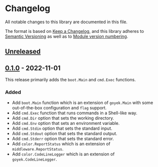 # Changelog

All notable changes to this library are documented in this file.

The format is based on [Keep a Changelog](https://keepachangelog.com/en/1.0.0/),
and this library adheres to [Semantic Versioning](https://semver.org/spec/v2.0.0.html)
as well as to [Module version numbering](https://go.dev/doc/modules/version-numbers).

## [Unreleased](https://github.com/goyek/goyek/compare/v0.1.0...HEAD)

## [0.1.0](https://github.com/goyek/goyek/releases/tag/v0.1.0) - 2022-11-01

This release primarily adds the `boot.Main` and `cmd.Exec` functions.

### Added

- Add `boot.Main` function which is an extension of `goyek.Main` with some
  out-of-the-box configuration and `flag` support.
- Add `cmd.Exec` function that runs commands in a Shell-like way.
- Add `cmd.Dir` option that sets the working directory.
- Add `cmd.Env` option that sets an environment variable.
- Add `cmd.Stdin` option that sets the standard input.
- Add `cmd.Stdout` option that sets the standard output.
- Add `cmd.Stderr` option that sets the standard error.
- Add `color.ReportStatus` which is an extension of `middleware.ReportStatus`.
- Add `color.CodeLineLogger` which is an extension of `goyek.CodeLineLogger`.

<!-- markdownlint-configure-file
{
  "MD024": {
    "siblings_only": true
  }
}
-->

